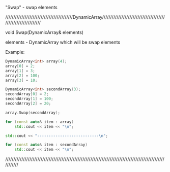 "Swap" - swap elements

//////////////////////////////////////////DynamicArray/////////////////////////////////////////////////////////////

void Swap(DynamicArray<T>& elements)

elements - DynamicArray which will be swap elements

Example:

```C++
DynamicArray<int> array(4);
array[0] = 2;
array[1] = 3;
array[2] = 100;
array[3] = 10;

DynamicArray<int> secondArray(3);
secondArray[0] = 2;
secondArray[1] = 100;
secondArray[2] = 20;

array.Swap(secondArray);

for (const auto& item : array)
	std::cout << item << "\n";

std::cout << "---------------------------\n";

for (const auto& item : secondArray)
	std::cout << item << "\n";
```

///////////////////////////////////////////////////////////////////////////////////////////////////////////